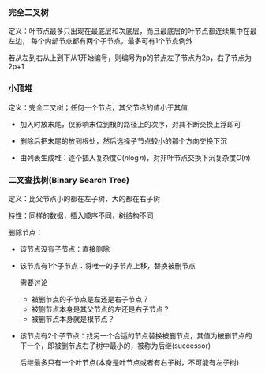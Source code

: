 ### 完全二叉树

定义：叶节点最多只出现在最底层和次底层，而且最底层的叶节点都连续集中在最左边，
每个内部节点都有两个子节点，最多可有1个节点例外

若从左到右从上到下从1开始编号，则编号为p的节点左子节点为2p，右子节点为2p+1



### 小顶堆

定义：完全二叉树；任何一个节点，其父节点的值小于其值

- 加入时放末尾，仅影响末位到根的路径上的次序，对其不断交换上浮即可

- 删除后把末尾的放到根处，然后选择子节点较小的那个方向交换下沉

- 由列表生成堆：逐个插入复杂度$O(n\log n)$，对非叶节点交换下沉复杂度$O(n)$



### 二叉查找树(Binary Search Tree)

定义：比父节点小的都在左子树，大的都在右子树

特性：同样的数据，插入顺序不同，树结构不同

删除节点：

- 该节点没有子节点：直接删除

- 该节点有1个子节点：将唯一的子节点上移，替换被删节点

  需要讨论

  - 被删节点的子节点是左还是右子节点？
  - 被删节点本身是其父节点的左还是右子节点？
  - 被删节点本身就是根节点？

- 该节点有2个子节点：找另一个合适的节点替换被删节点，其值为被删节点的下一个，即被删节点右子树中最小的，被称为后继(successor)

  后继最多只有一个叶节点(本身是叶节点或者有右子树，不可能有左子树)